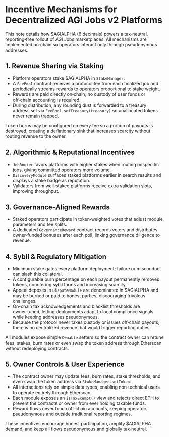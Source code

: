 # Incentive Mechanisms for Decentralized AGI Jobs v2 Platforms

This note details how $AGIALPHA (6 decimals) powers a tax‑neutral, reporting‑free rollout of AGI Jobs marketplaces. All mechanisms are implemented on‑chain so operators interact only through pseudonymous addresses.

## 1. Revenue Sharing via Staking
- Platform operators stake $AGIALPHA in `StakeManager`.
- A `FeePool` contract receives a protocol fee from each finalized job and periodically streams rewards to operators proportional to stake weight.
- Rewards are paid directly on‑chain; no custody of user funds or off‑chain accounting is required.
- During distribution, any rounding dust is forwarded to a treasury address set via `FeePool.setTreasury(treasury)` so unallocated tokens never remain trapped.

Token burns may be configured on every fee so a portion of payouts is destroyed, creating a deflationary sink that increases scarcity without routing revenue to the owner.

## 2. Algorithmic & Reputational Incentives
- `JobRouter` favors platforms with higher stakes when routing unspecific jobs, giving committed operators more volume.
- `DiscoveryModule` surfaces staked platforms earlier in search results and displays a stake badge as reputation.
- Validators from well‑staked platforms receive extra validation slots, improving throughput.

## 3. Governance‑Aligned Rewards
- Staked operators participate in token‑weighted votes that adjust module parameters and fee splits.
- A dedicated `GovernanceReward` contract records voters and distributes owner‑funded bonuses after each poll, linking governance diligence to revenue.

## 4. Sybil & Regulatory Mitigation
- Minimum stake gates every platform deployment; failure or misconduct can slash this collateral.
- A configurable burn percentage on each payout permanently removes tokens, countering sybil farms and increasing scarcity.
- Appeal deposits in `DisputeModule` are denominated in $AGIALPHA and may be burned or paid to honest parties, discouraging frivolous challenges.
- On-chain tax acknowledgements and blacklist thresholds are owner‑tuned, letting deployments adapt to local compliance signals while keeping addresses pseudonymous.
- Because the protocol never takes custody or issues off‑chain payouts, there is no centralized revenue that would trigger reporting duties.

All modules expose simple `Ownable` setters so the contract owner can retune fees, stakes, burn rates or even swap the token address through Etherscan without redeploying contracts.

## 5. Owner Controls & User Experience
- The contract owner may update fees, burn rates, stake thresholds, and even swap the token address via `StakeManager.setToken`.
- All interactions rely on simple data types, enabling non‑technical users to operate entirely through Etherscan.
- Each module exposes an `isTaxExempt()` view and rejects direct ETH to prevent the contracts or owner from ever holding taxable funds.
- Reward flows never touch off‑chain accounts, keeping operators pseudonymous and outside traditional reporting regimes.

These incentives encourage honest participation, amplify $AGIALPHA demand, and keep all flows pseudonymous and globally tax‑neutral.
